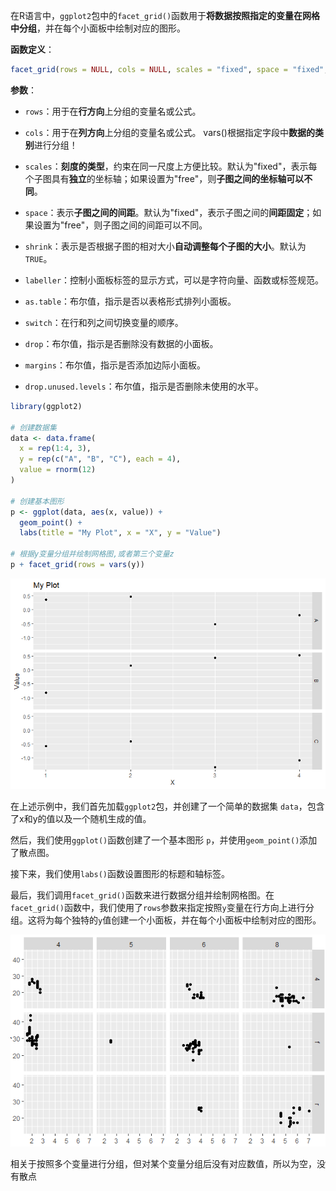 在R语言中，`ggplot2`包中的`facet_grid()`函数用于**将数据按照指定的变量在网格中分组**，并在每个小面板中绘制对应的图形。

**函数定义**：
```R
facet_grid(rows = NULL, cols = NULL, scales = "fixed", space = "fixed", shrink = TRUE, labeller = "label_value", as.table = TRUE, switch = NULL, drop = TRUE, margins = FALSE, drop.unused.levels = TRUE)
```

**参数**：
- `rows`：用于在**行方向**上分组的变量名或公式。

- `cols`：用于在**列方向**上分组的变量名或公式。
vars()根据指定字段中**数据的类别**进行分组！

- `scales`：**刻度的类型**，约束在同一尺度上方便比较。默认为"fixed"，表示每个子图具有**独立**的坐标轴；如果设置为"free"，则**子图之间的坐标轴可以不同**。

- `space`：表示**子图之间的间距**。默认为"fixed"，表示子图之间的**间距固定**；如果设置为"free"，则子图之间的间距可以不同。

- `shrink`：表示是否根据子图的相对大小**自动调整每个子图的大小**。默认为`TRUE`。

- `labeller`：控制小面板标签的显示方式，可以是字符向量、函数或标签规范。

- `as.table`：布尔值，指示是否以表格形式排列小面板。

- `switch`：在行和列之间切换变量的顺序。

- `drop`：布尔值，指示是否删除没有数据的小面板。

- `margins`：布尔值，指示是否添加边际小面板。

- `drop.unused.levels`：布尔值，指示是否删除未使用的水平。

```R
library(ggplot2)

# 创建数据集
data <- data.frame(
  x = rep(1:4, 3),
  y = rep(c("A", "B", "C"), each = 4),
  value = rnorm(12)
)

# 创建基本图形
p <- ggplot(data, aes(x, value)) +
  geom_point() +
  labs(title = "My Plot", x = "X", y = "Value")

# 根据y变量分组并绘制网格图,或者第三个变量z
p + facet_grid(rows = vars(y)) 
```

![Pasted image 20231005164810](attachments/Pasted%20image%2020231005164810.png)

在上述示例中，我们首先加载`ggplot2`包，并创建了一个简单的数据集 `data`，包含了x和y的值以及一个随机生成的值。

然后，我们使用`ggplot()`函数创建了一个基本图形 `p`，并使用`geom_point()`添加了散点图。

接下来，我们使用`labs()`函数设置图形的标题和轴标签。

最后，我们调用`facet_grid()`函数来进行数据分组并绘制网格图。在`facet_grid()`函数中，我们使用了`rows`参数来指定按照`y`变量在行方向上进行分组。这将为每个独特的`y`值创建一个小面板，并在每个小面板中绘制对应的图形。

![Pasted image 20230916150509](attachments/Pasted%20image%2020230916150509.png)

相关于按照多个变量进行分组，但对某个变量分组后没有对应数值，所以为空，没有散点

